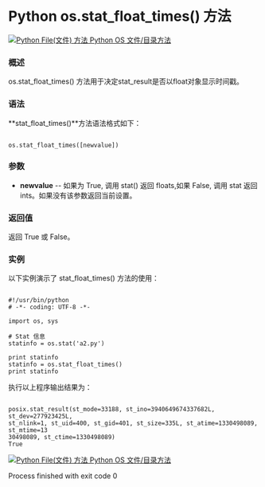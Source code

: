 Python os.stat\_float\_times() 方法
=================================

 [![Python File(文件) 方法](../images/up.gif)
 Python OS 文件/目录方法](os-file-methods.html)


  ### 概述

 os.stat\_float\_times() 方法用于决定stat\_result是否以float对象显示时间戳。

 ### 语法

 **stat\_float\_times()**方法语法格式如下：

 
```

os.stat_float_times([newvalue])

```

 ### 参数

  * **newvalue** -- 如果为 True, 调用 stat() 返回 floats,如果 False, 调用 stat 返回 ints。如果没有该参数返回当前设置。


  ### 返回值

 返回 True 或 False。

 ### 实例

 以下实例演示了 stat\_float\_times() 方法的使用：

 
```

#!/usr/bin/python
# -*- coding: UTF-8 -*-

import os, sys

# Stat 信息
statinfo = os.stat('a2.py')

print statinfo
statinfo = os.stat_float_times()
print statinfo

```

 执行以上程序输出结果为：

 
```

posix.stat_result(st_mode=33188, st_ino=3940649674337682L, st_dev=277923425L, 
st_nlink=1, st_uid=400, st_gid=401, st_size=335L, st_atime=1330498089, st_mtime=13
30498089, st_ctime=1330498089)
True

```

 [![Python File(文件) 方法](../images/up.gif)
 Python OS 文件/目录方法](os-file-methods.html)

Process finished with exit code 0
